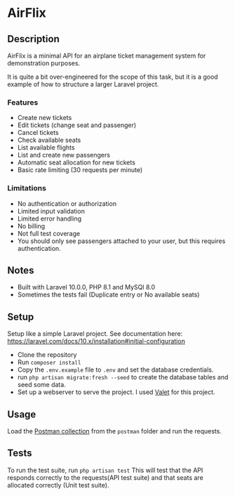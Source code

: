 # AirFlix

## Description

AirFlix is a minimal API for an airplane ticket management system for demonstration purposes. 

It is quite a bit over-engineered for the scope of this task, but it is a good example of how to structure a larger Laravel project.

### Features
- Create new tickets
- Edit tickets (change seat and passenger)
- Cancel tickets
- Check available seats
- List available flights
- List and create new passengers
- Automatic seat allocation for new tickets
- Basic rate limiting (30 requests per minute)

### Limitations
- No authentication or authorization
- Limited input validation
- Limited error handling
- No billing
- Not full test coverage
- You should only see passengers attached to your user, but this requires authentication.

## Notes

- Built with Laravel 10.0.0, PHP 8.1 and MySQl 8.0
- Sometimes the tests fail (Duplicate entry or No available seats)

## Setup

Setup like a simple Laravel project. See documentation here: https://laravel.com/docs/10.x/installation#initial-configuration

- Clone the repository
- Run `composer install`
- Copy the `.env.example` file to `.env` and set the database credentials.
- run `php artisan migrate:fresh --seed` to create the database tables and seed some data.
- Set up a webserver to serve the project. I used [Valet](https://laravel.com/docs/10.x/valet) for this project.

## Usage

Load the [Postman collection](https://github.com/pelmered/airflix/blob/main/postman/AirFlix.postman_collection.json) from the `postman` folder and run the requests.

## Tests

To run the test suite, run `php artisan test`
This will test that the API responds correctly to the requests(API test suite) and that seats are allocated correctly (Unit test suite).

